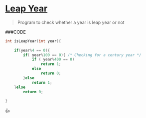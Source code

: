 [Leap Year](http://codemons.com/codebase/leap-year)
=========

> Program to check whether a year is leap year or not

###CODE
```c
int isLeapYear(int year){
    
    if(year%4 == 0){
        if( year%100 == 0){ /* Checking for a century year */
            if ( year%400 == 0)
                return 1;
            else
                return 0;
        }else
            return 1;
    }else
        return 0;
        
}
```

:+1:
